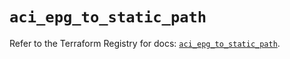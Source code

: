 # `aci_epg_to_static_path`

Refer to the Terraform Registry for docs: [`aci_epg_to_static_path`](https://registry.terraform.io/providers/ciscodevnet/aci/2.17.0/docs/resources/epg_to_static_path).
